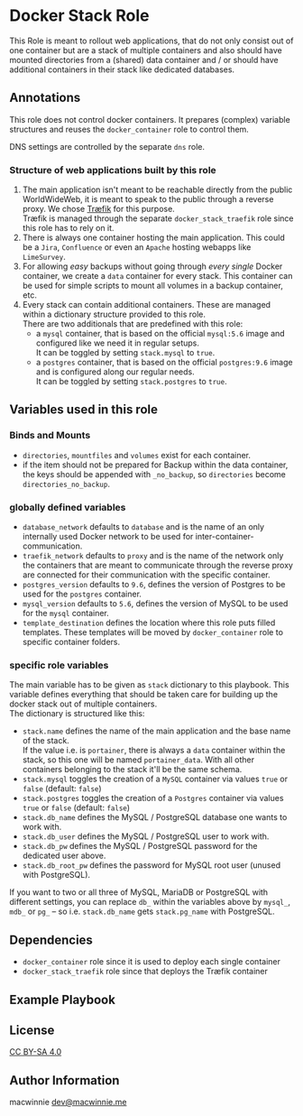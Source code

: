 # Docker Stack Role

This Role is meant to rollout web applications, that do not only consist out of
one container but are a stack of multiple containers and also should have
mounted directories from a (shared) data container and / or should have
additional containers in their stack like dedicated databases.

## Annotations

This role does not control docker containers. It prepares (complex) variable
structures and reuses the `docker_container` role to control them.

DNS settings are controlled by the separate `dns` role.

### Structure of web applications built by this role

1. The main application isn't meant to be reachable directly from the public
WorldWideWeb, it is meant to speak to the public through a reverse proxy. We
chose [Træfik](https://traefik.io/) for this purpose.  
Træfik is managed through the separate `docker_stack_traefik` role since this
role has to rely on it.
2. There is always one container hosting the main application. This could be
a `Jira`, `Confluence` or even an `Apache` hosting webapps like `LimeSurvey`.
3. For allowing *easy* backups without going through *every single* Docker
container, we create a `data` container for every stack. This container can be
used for simple scripts to mount all volumes in a backup container, etc.
4. Every stack can contain additional containers. These are managed within a
dictionary structure provided to this role.  
There are two additionals that are predefined with this role:
    * a `mysql` container, that is based on the official `mysql:5.6` image and
    configured like we need it in regular setups.  
    It can be toggled by setting `stack.mysql` to `true`.
    * a `postgres` container, that is based on the official `postgres:9.6`
    image and is configured along our regular needs.  
    It can be toggled by setting `stack.postgres` to `true`.

## Variables used in this role

### Binds and Mounts

* `directories`, `mountfiles` and `volumes` exist for each container.
* if the item should not be prepared for Backup within the data container, the keys should be appended with `_no_backup`, so `directories` become `directories_no_backup`.

### globally defined variables

* `database_network` defaults to `database` and is the name of an only
internally used Docker network to be used for inter-container-communication.
* `traefik_network` defaults to `proxy` and is the name of the network only the
containers that are meant to communicate through the reverse proxy are connected
for their communication with the specific container.
* `postgres_version` defaults to `9.6`, defines the version of Postgres to be
used for the `postgres` container.
* `mysql_version` defaults to `5.6`, defines the version of MySQL to be used for
the `mysql` container.
* `template_destination` defines the location where this role puts filled
templates. These templates will be moved by `docker_container` role to specific
container folders.

### specific role variables

The main variable has to be given as `stack` dictionary to this playbook. This
variable defines everything that should be taken care for building up the docker
stack out of multiple containers.  
The dictionary is structured like this:

* `stack.name` defines the name of the main application and the base name of the
stack.  
If the value i.e. is `portainer`, there is always a `data` container within the
stack, so this one will be named `portainer_data`. With all other containers
belonging to the stack it'll be the same schema.
* `stack.mysql` toggles the creation of a `MySQL` container via values `true` or
`false` (default: `false`)  
* `stack.postgres` toggles the creation of a `Postgres` container via values
`true` or `false` (default: `false`)
* `stack.db_name` defines the MySQL / PostgreSQL database one wants to work with.
* `stack.db_user` defines the MySQL / PostgreSQL user to work with.
* `stack.db_pw` defines the MySQL / PostgreSQL password for the dedicated user above.
* `stack.db_root_pw` defines the password for MySQL root user (unused with PostgreSQL).

If you want to two or all three of MySQL, MariaDB or PostgreSQL with different settings, you can replace `db_` within the variables above by `mysql_`, `mdb_` or `pg_` – so i.e. `stack.db_name` gets `stack.pg_name` with PostgreSQL.

## Dependencies

* `docker_container` role since it is used to deploy each single container
* `docker_stack_traefik` role since that deploys the Træfik container

## Example Playbook

## License

[CC BY-SA 4.0](https://creativecommons.org/licenses/by-sa/4.0/deed.en)

## Author Information

macwinnie <dev@macwinnie.me>
